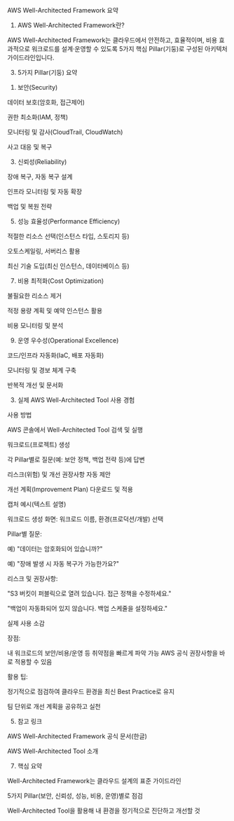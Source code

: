 AWS Well-Architected Framework 요약

1. AWS Well-Architected Framework란?

AWS Well-Architected Framework는 클라우드에서 안전하고, 효율적이며, 비용 효과적으로 워크로드를 설계·운영할 수 있도록 5가지 핵심 Pillar(기둥)로 구성된 아키텍처 가이드라인입니다.

3. 5가지 Pillar(기둥) 요약

1) 보안(Security)

데이터 보호(암호화, 접근제어)

권한 최소화(IAM, 정책)

모니터링 및 감사(CloudTrail, CloudWatch)

사고 대응 및 복구

3) 신뢰성(Reliability)

장애 복구, 자동 복구 설계

인프라 모니터링 및 자동 확장

백업 및 복원 전략

5) 성능 효율성(Performance Efficiency)

적절한 리소스 선택(인스턴스 타입, 스토리지 등)

오토스케일링, 서버리스 활용

최신 기술 도입(최신 인스턴스, 데이터베이스 등)

7) 비용 최적화(Cost Optimization)

불필요한 리소스 제거

적정 용량 계획 및 예약 인스턴스 활용

비용 모니터링 및 분석

9) 운영 우수성(Operational Excellence)

코드/인프라 자동화(IaC, 배포 자동화)

모니터링 및 경보 체계 구축

반복적 개선 및 문서화

3. 실제 AWS Well-Architected Tool 사용 경험

사용 방법

AWS 콘솔에서 Well-Architected Tool 검색 및 실행

워크로드(프로젝트) 생성

각 Pillar별로 질문(예: 보안 정책, 백업 전략 등)에 답변

리스크(위험) 및 개선 권장사항 자동 제안

개선 계획(Improvement Plan) 다운로드 및 적용

캡처 예시(텍스트 설명)

워크로드 생성 화면: 워크로드 이름, 환경(프로덕션/개발) 선택

Pillar별 질문:

예) "데이터는 암호화되어 있습니까?"

예) "장애 발생 시 자동 복구가 가능한가요?"

리스크 및 권장사항:

"S3 버킷이 퍼블릭으로 열려 있습니다. 접근 정책을 수정하세요."

"백업이 자동화되어 있지 않습니다. 백업 스케줄을 설정하세요."

실제 사용 소감

장점:

내 워크로드의 보안/비용/운영 등 취약점을 빠르게 파악 가능
AWS 공식 권장사항을 바로 적용할 수 있음

활용 팁:

정기적으로 점검하여 클라우드 환경을 최신 Best Practice로 유지

팀 단위로 개선 계획을 공유하고 실천

5. 참고 링크

AWS Well-Architected Framework 공식 문서(한글)

AWS Well-Architected Tool 소개

7. 핵심 요약

Well-Architected Framework는 클라우드 설계의 표준 가이드라인

5가지 Pillar(보안, 신뢰성, 성능, 비용, 운영)별로 점검

Well-Architected Tool을 활용해 내 환경을 정기적으로 진단하고 개선할 것
